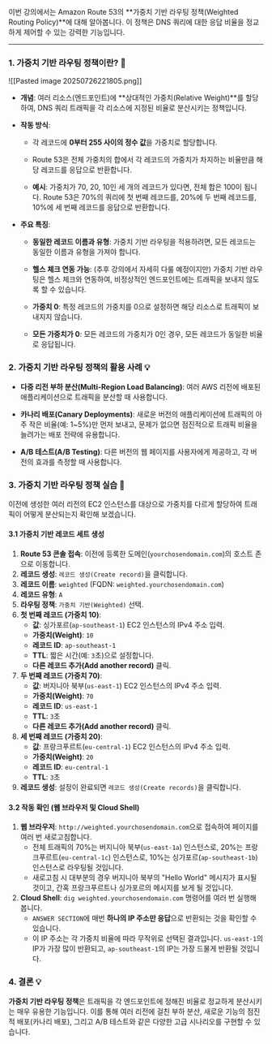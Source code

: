 
이번 강의에서는 Amazon Route 53의 **가중치 기반 라우팅 정책(Weighted Routing Policy)**에 대해 알아봅니다. 이 정책은 DNS 쿼리에 대한 응답 비율을 정교하게 제어할 수 있는 강력한 기능입니다.

---

### 1. 가중치 기반 라우팅 정책이란? 🤔

![[Pasted image 20250726221805.png]]

- **개념**: 여러 리소스(엔드포인트)에 **상대적인 가중치(Relative Weight)**를 할당하여, DNS 쿼리 트래픽을 각 리소스에 지정된 비율로 분산시키는 정책입니다.
    
- **작동 방식**:
    
    - 각 레코드에 **0부터 255 사이의 정수 값**을 가중치로 할당합니다.
        
    - Route 53은 전체 가중치의 합에서 각 레코드의 가중치가 차지하는 비율만큼 해당 레코드를 응답으로 반환합니다.
        
    - **예시**: 가중치가 70, 20, 10인 세 개의 레코드가 있다면, 전체 합은 100이 됩니다. Route 53은 70%의 쿼리에 첫 번째 레코드를, 20%에 두 번째 레코드를, 10%에 세 번째 레코드를 응답으로 반환합니다.
        
- **주요 특징**:
    
    - **동일한 레코드 이름과 유형**: 가중치 기반 라우팅을 적용하려면, 모든 레코드는 동일한 이름과 유형을 가져야 합니다.
        
    - **헬스 체크 연동 가능**: (추후 강의에서 자세히 다룰 예정이지만) 가중치 기반 라우팅은 헬스 체크와 연동하여, 비정상적인 엔드포인트에는 트래픽을 보내지 않도록 할 수 있습니다.
        
    - **가중치 0**: 특정 레코드의 가중치를 0으로 설정하면 해당 리소스로 트래픽이 보내지지 않습니다.
        
    - **모든 가중치가 0**: 모든 레코드의 가중치가 0인 경우, 모든 레코드가 동일한 비율로 응답됩니다.
        

### 2. 가중치 기반 라우팅 정책의 활용 사례 💡

- **다중 리전 부하 분산(Multi-Region Load Balancing)**: 여러 AWS 리전에 배포된 애플리케이션으로 트래픽을 분산할 때 사용합니다.
    
- **카나리 배포(Canary Deployments)**: 새로운 버전의 애플리케이션에 트래픽의 아주 작은 비율(예: 1~5%)만 먼저 보내고, 문제가 없으면 점진적으로 트래픽 비율을 늘려가는 배포 전략에 유용합니다.
    
- **A/B 테스트(A/B Testing)**: 다른 버전의 웹 페이지를 사용자에게 제공하고, 각 버전의 효과를 측정할 때 사용합니다.
    

### 3. 가중치 기반 라우팅 정책 실습 🧪

이전에 생성한 여러 리전의 EC2 인스턴스를 대상으로 가중치를 다르게 할당하여 트래픽이 어떻게 분산되는지 확인해 보겠습니다.

#### 3.1 가중치 기반 레코드 세트 생성

1. **Route 53 콘솔 접속**: 이전에 등록한 도메인(`yourchosendomain.com`)의 호스트 존으로 이동합니다.
2. **레코드 생성**: `레코드 생성(Create record)`을 클릭합니다.
3. **레코드 이름**: `weighted` (FQDN: `weighted.yourchosendomain.com`)
4. **레코드 유형**: `A`
5. **라우팅 정책**: `가중치 기반(Weighted)` 선택.
6. **첫 번째 레코드 (가중치 10)**:
    - **값**: 싱가포르(`ap-southeast-1`) EC2 인스턴스의 IPv4 주소 입력.
    - **가중치(Weight)**: `10`
    - **레코드 ID**: `ap-southeast-1`
    - **TTL**: 짧은 시간(예: `3`초)으로 설정합니다.
    - **다른 레코드 추가(Add another record)** 클릭.
7. **두 번째 레코드 (가중치 70)**:
    - **값**: 버지니아 북부(`us-east-1`) EC2 인스턴스의 IPv4 주소 입력.
    - **가중치(Weight)**: `70`
    - **레코드 ID**: `us-east-1`
    - **TTL**: `3`초
    - **다른 레코드 추가(Add another record)** 클릭.
8. **세 번째 레코드 (가중치 20)**:
    - **값**: 프랑크푸르트(`eu-central-1`) EC2 인스턴스의 IPv4 주소 입력.
    - **가중치(Weight)**: `20`
    - **레코드 ID**: `eu-central-1`
    - **TTL**: `3`초
9. **레코드 생성**: 설정이 완료되면 `레코드 생성(Create records)`을 클릭합니다.

#### 3.2 작동 확인 (웹 브라우저 및 Cloud Shell)

1. **웹 브라우저**: `http://weighted.yourchosendomain.com`으로 접속하여 페이지를 여러 번 새로고침합니다.
    - 전체 트래픽의 70%는 버지니아 북부(`us-east-1a`) 인스턴스로, 20%는 프랑크푸르트(`eu-central-1c`) 인스턴스로, 10%는 싱가포르(`ap-southeast-1b`) 인스턴스로 라우팅될 것입니다.
    - 새로고침 시 대부분의 경우 버지니아 북부의 "Hello World" 메시지가 표시될 것이고, 간혹 프랑크푸르트나 싱가포르의 메시지를 보게 될 것입니다.
2. **Cloud Shell**: `dig weighted.yourchosendomain.com` 명령어를 여러 번 실행해 봅니다.
    - `ANSWER SECTION`에 매번 **하나의 IP 주소만 응답**으로 반환되는 것을 확인할 수 있습니다.
    - 이 IP 주소는 각 가중치 비율에 따라 무작위로 선택된 결과입니다. `us-east-1`의 IP가 가장 많이 반환되고, `ap-southeast-1`의 IP는 가장 드물게 반환될 것입니다.

### 4. 결론 💡

**가중치 기반 라우팅 정책**은 트래픽을 각 엔드포인트에 정해진 비율로 정교하게 분산시키는 매우 유용한 기능입니다. 이를 통해 여러 리전에 걸친 부하 분산, 새로운 기능의 점진적 배포(카나리 배포), 그리고 A/B 테스트와 같은 다양한 고급 시나리오를 구현할 수 있습니다.
